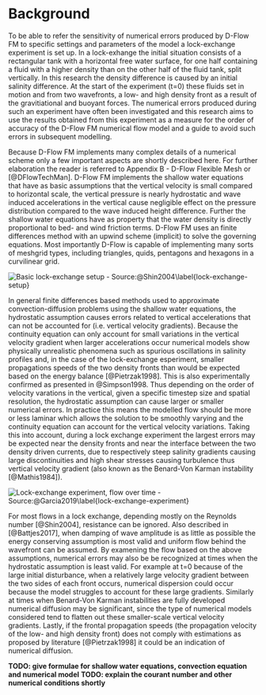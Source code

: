 # Background

To be able to refer the sensitivity of numerical errors produced by D-Flow FM to specific settings and parameters of the model a lock-exchange experiment is set up. In a lock-exhange the initial situation consists of a rectangular tank with a horizontal free water surface, for one half containing a fluid with a higher density than on the other half of the fluid tank, split vertically. In this research the density difference is caused by an initial salinity difference. At the start of the experiment (t=0) these fluids set in motion and from two wavefronts, a low- and high density front as a result of the gravitiational and buoyant forces. The numerical errors produced during such an experiment have often been investigated and this research aims to use the results obtained from this experiment as a measure for the order of accuracy of the D-Flow FM numerical flow model and a guide to avoid such errors in subsequent modelling.

Because D-Flow FM implements many complex details of a numerical scheme only a few important aspects are shortly described here. For further elaboration the reader is referred to Appendix B - D-Flow Flexible Mesh or [@DFlowTechMan]. D-Flow FM implements the shallow water equations that have as basic assumptions that the vertical velocity is small compared to horizontal scale, the vertical pressure is nearly hydrostatic and wave induced accelerations in the vertical cause negligible effect on the pressure distribution compared to the wave induced height difference. Further the shallow water equations have as property that the water density is directly proportional to bed- and wind friction terms. D-Flow FM uses an finite differences method with an upwind scheme (implicit) to solve the governing equations. Most importantly D-Flow is capable of implementing many sorts of meshgrid types, including triangles, quids, pentagons and hexagons in a curvilinear grid. 

![Basic lock-exchange setup - Source:@Shin2004\label{lock-exchange-setup}](./lock-exchange-setup.png)

In general finite differences based methods used to approximate convection-diffusion problems using the shallow water equations, the hydrostatic assumption causes errors related to vertical accelerations that can not be accounted for (i.e. vertical velocity gradients). Because the continuity equation can only account for small variations in the vertical velocity gradient when larger accelerations occur numerical models show physically unrealistic phenomena such as spurious oscillations in salinity profiles and, in the case of the lock-exchange esperiment, smaller propagations speeds of the two density fronts than would be expected based on the energy balance [@Pietrzak1998]. This is also experimentally confirmed as presented in @Simpson1998. Thus depending on the order of velocity varations in the vertical, given a specific timestep size and spatial resolution, the hydrostatic assumption can cause larger or smaller numerical errors. In practice this means the modelled flow should be more or less laminar which allows the solution to be smoothly varying and the continuity equation can account for the vertical velocity variations. Taking this into account, during a lock exchange experiment the largest errors may be expected near the density fronts and near the interface between the two density driven currents, due to respectively steep salinity gradients causing large discontinuities and high shear stresses causing turbulence thus vertical velocity gradient (also known as the Benard-Von Karman instability [@Mathis1984]).

![Lock-exchange experiment, flow over time - Source:@Garcia2019\label{lock-exchange-experiment}](./lock-exchange-experiment.jpg)

For most flows in a lock exchange, depending mostly on the Reynolds number [@Shin2004], resistance can be ignored. Also described in [@Battjes2017], when damping of wave amplitude is as little as possible the energy conserving assumption is most valid and uniform flow behind the wavefront can be assumed. By examening the flow based on the above assumptions, numerical errors may also be be recognized at times when the hydrostatic assumption is least valid. For example at t=0 because of the large initial disturbance, when a relatively large velocity gradient between the two sides of each front occurs, numerical dispersion could occur because the model struggles to account for these large gradients. Similarly at times when Benard-Von Karman instabilities are fully developed numerical diffusion may be significant, since the type of numerical models considered tend to flatten out these smaller-scale vertical velocity gradients. Lastly, if the frontal propagation speeds (the propagation velocity of the low- and high density front) does not comply with estimations as proposed by literature [@Pietrzak1998] it could be an indication of numerical diffusion.

**TODO: give formulae for shallow water equations, convection equation and numerical model**
**TODO: explain the courant number and other numerical conditions shortly**


